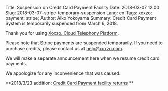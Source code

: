 Title: Suspension on Credit Card Payment Facility
Date: 2018-03-07 12:00
Slug: 2018-03-07-stripe-temporary-suspension
Lang: en
Tags: xoxzo; payment; stripe; 
Author: Aiko Yokoyama
Summary: Credit Card Payment System is temporarily suspended from March 6, 2018.

Thank you for using [Xoxzo, Cloud Telephony Platform](https://www.xoxzo.com/en/).

Please note that Stripe payments are suspended temporarily. 
If you need to purchase credits, please contact us at help@xoxzo.com.

We will make a separate announcement here when we resume credit card payments.

We appologize for any inconvenience that was caused. 

**2018/3/23 addition: [Credit Card Payment facility returns](https://blog.xoxzo.com/en/2018/03/23/2018-03-23-stripe-resume/) **
